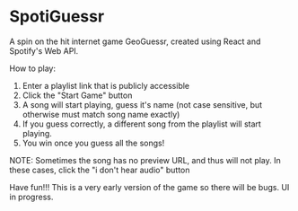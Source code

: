 # SpotiGuessr
A spin on the hit internet game GeoGuessr, created using React and Spotify's Web API.

How to play:
1. Enter a playlist link that is publicly accessible
2. Click the "Start Game" button
3. A song will start playing, guess it's name (not case sensitive, but otherwise must match song name exactly)
4. If you guess correctly, a different song from the playlist will start playing.
5. You win once you guess all the songs!

NOTE: Sometimes the song has no preview URL, and thus will not play. In these cases, click the "i don't hear audio" button

Have fun!!! This is a very early version of the game so there will be bugs. UI in progress.